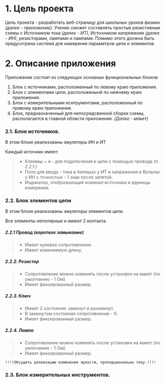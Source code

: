 # 1. Цель проекта
Цель проекта - разработать веб-страницу для школьных уроков физики *(далее - приложение)*. Ученик сможет составлять простые резистивные схемы с Источником тока *(далее - ИТ)*, Источником напряжения *(далее - ИН)*, резисторами, лампами и лампами. Помимо этого должна быть предусотрена система для измерения параметров цепи и элементов.

# 2. Описание приложения
Приложение состоит из следующих основных функциональных блоков:
1. Блок с источниками, расположенный по левому краю приложения.
2. Блок с элементами цепи, расположенынй по нижнему краю приложения.
3. Блок с измерительными иснтрументами, расположенный по правому краю приложения.
4. Блок, предназначенный для непосредсвенной сборки схемы, располагается в главной области приложения. *(Далее - макет)*

### 2.1. Блок источников. 
В этом блоке реализованы эмуляторы ИН и ИТ

Каждый источник имеет:
> - Клеммы + и - для подключения к цепи с помощью провода *(п. 2.2.1.)*
> - Поле для ввода - тока в Амперах у ИТ и напряжения в Вольтах у ИН c точностью - 1 знак после запятой.
> - Индикатор, отображающий номинал источника и единицы измерения.

### 2.2. Блок элементов цепи
В этом блоке реализованы эмуляторы элементов цепи.

Все элементы неполярные и имеют 2 контакта.

##### 2.2.1 Провод (короткое замыкание)
> - Имеет нулевое сопротивление. 
> - Имеет изменяемую длину.

##### 2.2.2. Резистор 
> - Сопротивление можно изменять после установки на макет (по умолчанию - 1 Ом).
> - Имеет фиксированный размер.

##### 2.2.3. Ключ
> - Имеет 2 состояния: замкнут и разомкнут.
> - В замкнутом состоянии сопротивление - 0.
> - Имеет фиксированный размер.

##### 2.2.4. Лампа
> - Сопротивление можно изменять после установки на макет (по умлочанию - 1 Ом).
> - Имеет фиксированный размер.    

    !!!!Обсудить реализацию изменения яркости, пропорционально току.!!!! 

### 2.3. Блок измерительных инструментов.

